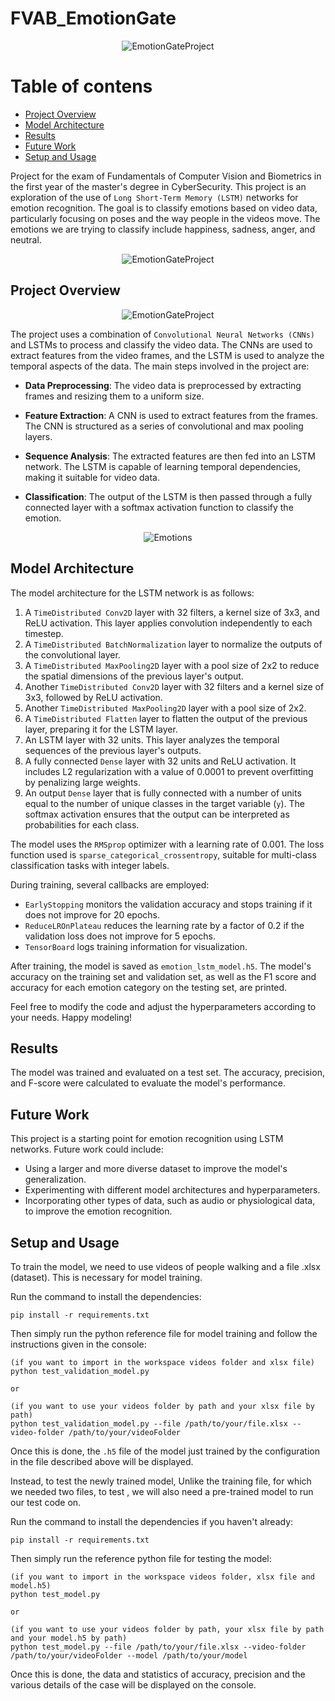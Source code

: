 # FVAB_EmotionGate
<picture>
  <source srcset="./readmePhotos/EmotionGait.png" media="(min-width: 680px)">
    <p align="center">  
        <img src="./readmePhotos/EmotionGait.png" alt="EmotionGateProject">
    </p>
</picture>

Table of contens
=============

* [Project Overview](#project-overview)
* [Model Architecture](#model-architecture)
* [Results](#results)
* [Future Work](#future-work)
* [Setup and Usage](#setup-and-usage)

Project for the exam of Fundamentals of Computer Vision and Biometrics in the first year of the master's degree in CyberSecurity.
This project is an exploration of the use of `Long Short-Term Memory (LSTM)` networks for emotion recognition. The goal is to classify emotions based on video data, particularly focusing on poses and the way people in the videos move.
The emotions we are trying to classify include happiness, sadness, anger, and neutral.
 
<picture>
  <source srcset="./readmePhotos/LSTM Unit.png" media="(min-width: 480px)">
  <p align="center">    
    <img src="./readmePhotos/LSTM Unit.png" alt="EmotionGateProject">
  </p>
</picture>

## Project Overview


<picture>
  <source srcset="./readmePhotos/WorkFlow.png" media="(min-width: 600px)">
  <p align="center">    
    <img src="./readmePhotos/WorkFlow.png" alt="EmotionGateProject">
  </p>
</picture>

The project uses a combination of `Convolutional Neural Networks (CNNs)` and LSTMs to process and classify the video data. The CNNs are used to extract features from the video frames, and the LSTM is used to analyze the temporal aspects of the data.
The main steps involved in the project are:

 - **Data Preprocessing**: The video data is preprocessed by extracting frames and resizing them to a uniform size.

 - **Feature Extraction**: A CNN is used to extract features from the frames. The CNN is structured as a series of convolutional and max pooling layers.

 - **Sequence Analysis**: The extracted features are then fed into an LSTM network. The LSTM is capable of learning temporal dependencies, making it suitable for video data.

 - **Classification**: The output of the LSTM is then passed through a fully connected layer with a softmax activation function to classify the emotion.

<picture>
  <source srcset="./readmePhotos/Emotions.png" media="(min-width: 600px)">
  <p align="center">  
    <img src="./readmePhotos/Emotions.png" alt="Emotions">
  </p>
</picture>

## Model Architecture

The model architecture for the LSTM network is as follows:

1. A `TimeDistributed Conv2D` layer with 32 filters, a kernel size of 3x3, and ReLU activation. This layer applies convolution independently to each timestep.
2. A `TimeDistributed BatchNormalization` layer to normalize the outputs of the convolutional layer.
3. A `TimeDistributed MaxPooling2D` layer with a pool size of 2x2 to reduce the spatial dimensions of the previous layer's output.
4. Another `TimeDistributed Conv2D` layer with 32 filters and a kernel size of 3x3, followed by ReLU activation.
5. Another `TimeDistributed MaxPooling2D` layer with a pool size of 2x2.
6. A `TimeDistributed Flatten` layer to flatten the output of the previous layer, preparing it for the LSTM layer.
7. An LSTM layer with 32 units. This layer analyzes the temporal sequences of the previous layer's outputs.
8. A fully connected `Dense` layer with 32 units and ReLU activation. It includes L2 regularization with a value of 0.0001 to prevent overfitting by penalizing large weights.
9. An output `Dense` layer that is fully connected with a number of units equal to the number of unique classes in the target variable (`y`). The softmax activation ensures that the output can be interpreted as probabilities for each class.

The model uses the `RMSprop` optimizer with a learning rate of 0.001. The loss function used is `sparse_categorical_crossentropy`, suitable for multi-class classification tasks with integer labels.

During training, several callbacks are employed:
- `EarlyStopping` monitors the validation accuracy and stops training if it does not improve for 20 epochs.
- `ReduceLROnPlateau` reduces the learning rate by a factor of 0.2 if the validation loss does not improve for 5 epochs.
- `TensorBoard` logs training information for visualization.

After training, the model is saved as `emotion_lstm_model.h5`. The model's accuracy on the training set and validation set, as well as the F1 score and accuracy for each emotion category on the testing set, are printed.

Feel free to modify the code and adjust the hyperparameters according to your needs. Happy modeling!

## Results

The model was trained and evaluated on a test set. The accuracy, precision, and F-score were calculated to evaluate the model's performance.

## Future Work

This project is a starting point for emotion recognition using LSTM networks. Future work could include:

- Using a larger and more diverse dataset to improve the model's generalization.
- Experimenting with different model architectures and hyperparameters.
- Incorporating other types of data, such as audio or physiological data, to improve the emotion recognition.

## Setup and Usage

To train the model, we need to use videos of people walking and a file .xlsx (dataset). This is necessary for model training.

Run the command to install the dependencies:
```
pip install -r requirements.txt
```
Then simply run the python reference file for model training and follow the instructions given in the console:
```
(if you want to import in the workspace videos folder and xlsx file)
python test_validation_model.py  

or

(if you want to use your videos folder by path and your xlsx file by path)
python test_validation_model.py --file /path/to/your/file.xlsx --video-folder /path/to/your/videoFolder
```

Once this is done, the `.h5` file of the model just trained by the configuration in the file described above will be displayed.

Instead, to test the newly trained model, Unlike the training file, for which we needed two files, to test , we will also need a pre-trained model to run our test code on.

Run the command to install the dependencies if you haven't already:
```
pip install -r requirements.txt
```
Then simply run the reference python file for testing the model:
```
(if you want to import in the workspace videos folder, xlsx file and model.h5)
python test_model.py  

or

(if you want to use your videos folder by path, your xlsx file by path and your model.h5 by path)
python test_model.py --file /path/to/your/file.xlsx --video-folder /path/to/your/videoFolder --model /path/to/your/model
```
Once this is done, the data and statistics of accuracy, precision and the various details of the case will be displayed on the console.

